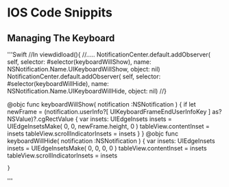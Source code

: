 # IOS Code Snippits

## Managing The Keyboard

'''Swift
//In viewdidload(){
	//.....
	NotificationCenter.default.addObserver( self, selector: #selector(keyboardWillShow), name: NSNotification.Name.UIKeyboardWillShow, object: nil)
         NotificationCenter.default.addObserver( self, selector: #selector(keyboardWillHide), name: NSNotification.Name.UIKeyboardWillHide, object: nil)
//}


@objc func keyboardWillShow( notification :NSNotification ) {
        if let newFrame = (notification.userInfo?[ UIKeyboardFrameEndUserInfoKey ] as? NSValue)?.cgRectValue {
            var insets: UIEdgeInsets
            insets =  UIEdgeInsetsMake( 0, 0, newFrame.height, 0 )
            tableView.contentInset = insets
            tableView.scrollIndicatorInsets = insets
        }
    }
@objc func keyboardWillHide( notification :NSNotification ) {
        var insets: UIEdgeInsets
        insets = UIEdgeInsetsMake( 0, 0, 0, 0 )
        tableView.contentInset = insets
        tableView.scrollIndicatorInsets = insets
        
    }

'''

